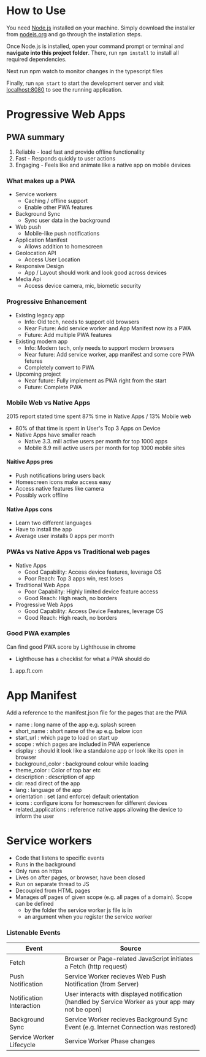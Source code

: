 # How to Use
You need [Node.js](https://nodejs.org) installed on your machine. Simply download the installer from [nodejs.org](https://nodejs.org) and go through the installation steps.

Once Node.js is installed, open your command prompt or terminal and **navigate into this project folder**. There, run `npm install` to install all required dependencies.

Next run npm watch to monitor changes in the typescript files

Finally, run `npm start` to start the development server and visit [localhost:8080](http://localhost:8080) to see the running application.

# Progressive Web Apps

## PWA summary

1. Reliable - load fast and provide offline functionality
2. Fast - Responds quickly to user actions
3. Engaging - Feels like and animate like a native app on mobile devices

### What makes up a PWA

- Service workers
    - Caching / offline support
    - Enable other PWA features
- Background Sync
    - Sync user data in the background
- Web push
    - Mobile-like push notifications
- Application Manifest
    - Allows addition to homescreen
- Geolocation API
    - Access User Location
- Responsive Design
    - App / Layout should work and look good across devices
- Media Api
    - Access device camera, mic, biometic security

### Progressive Enhancement

- Existing legacy app
    - Info: Old tech, needs to support old browsers
    - Near Future: Add service worker and App Manifest now its a PWA
    - Future: Add multiple PWA features
- Existing modern app
    - Info: Modern tech, only needs to support modern browsers
    - Near future: Add service worker, app manifest and some core PWA fetures
    - Completely convert to PWA
- Upcoming project
    - Near future: Fully implement as PWA right from the start
    - Future: Complete PWA

### Mobile Web vs Native Apps

2015 report stated time spent 87% time in Native Apps / 13% Mobile web

- 80% of that time is spent in User's Top 3 Apps on Device
- Native Apps have smaller reach
    - Native 3.3. mill active users per month for top 1000 apps
    - Mobile 8.9 mill active users per month for top 1000 mobile sites

#### Naitive Apps pros 

- Push notifications bring users back
- Homescreen icons make access easy
- Access native features like camera
- Possibly work offline

#### Native Apps cons

- Learn two different languages
- Have to install the app
- Average user installs 0 apps per month

### PWAs vs Native Apps vs Traditional web pages

- Native Apps
    - Good Capability: Access device features, leverage OS
    - Poor Reach: Top 3 apps win, rest loses
- Traditional Web Apps
    - Poor Capability: Highly limited device feature access
    - Good Reach: High reach, no borders
- Progressive Web Apps
    - Good Capability: Access Device Features, leverage OS
    - Good Reach: High reach, no borders

### Good PWA examples

Can find good PWA score by Lighthouse in chrome
- Lighthouse has a checklist for what a PWA should do

1. app.ft.com

# App Manifest

Add a reference to the manifest.json file for the pages that are the PWA

- name : long name of the app e.g. splash screen
- short_name : short name of the ap e.g. below icon
- start_url : which page to load on start up
- scope : which pages are included in PWA experience
- display : should it look like a standalone app or look like its open in browser
- background_color : background colour while loading
- theme_color : Color of top bar etc
- description : description of app
- dir: read direct of the app
- lang : language of the app
- orientation : set (and enforce) default orientation
- icons : configure icons for homescreen for different devices
- related_applications : reference native apps allowing the device to inform the user

# Service workers

- Code that listens to specific events
- Runs in the background
- Only runs on https
- Lives on after pages, or browser, have been closed
- Run on separate thread to JS
- Decoupled from HTML pages
- Manages *all* pages of given scope (e.g. all pages of a domain). Scope can be defined
    - by the folder the service worker js file is in
    - an argument when you register the service worker


### Listenable Events

| Event | Source |
| -- | -- |
| Fetch | Browser or Page-related JavaScript initiates a Fetch (http request) |
| Push Notification | Service Worker recieves Web Push Notification (from Server) |
| Notification Interaction | User interacts with displayed notification (handled by Service Worker as your app may not be open) |
| Background Sync | Service Worker recieves Background Sync Event (e.g. Internet Connection was restored) |
| Service Worker Lifecycle | Service Worker Phase changes |